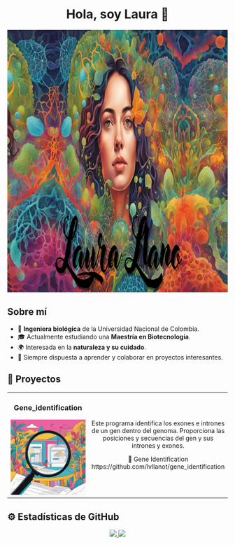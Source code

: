 <div align="center">
<h1 align="center">Hola, soy Laura 👋</h1>
</div>

<div align="center">
  <img src="https://github.com/lvllanot/lvllanot/blob/main/laural.png" alt="Mi foto o logo" width="10800" height="600">
</div>

## Sobre mí

- 🌱 **Ingeniera biológica** de la Universidad Nacional de Colombia.  
- 🎓 Actualmente estudiando una **Maestría en Biotecnología**.  
- 🌍 Interesada en la **naturaleza y su cuidado**.  
- 🤝 Siempre dispuesta a aprender y colaborar en proyectos interesantes.

## 🚀 Proyectos

<table align="center">
  <tr>
    <td width="50%" align="center">
      <h3>Gene_identification</h3>
      <img src="https://github.com/lvllanot/lvllanot/blob/main/buscar.png" alt="Captura del proyecto" width="300">
    </td>
    <td width="50%" align="center">
      <p>Este programa identifica los exones e intrones de un gen dentro del genoma. Proporciona las posiciones y secuencias del gen y sus intrones y exones.</p>
      <p>
        📂 Gene Identification https://github.com/lvllanot/gene_identification
      </p>
    </td>
  </tr>
</table>

## ⚙️ Estadísticas de GitHub

<p align="center">
<a href="https://github.com/lvllanot">
  <img height="180em" src="https://github-readme-stats-eight-theta.vercel.app/api?username=lvllanot&show_icons=true&theme=algolia&include_all_commits=true&count_private=true"/>
  <img height="180em" src="https://github-readme-stats-eight-theta.vercel.app/api/top-langs/?username=lvllanot&layout=compact&langs_count=8&theme=algolia"/>
</a>
</p>
